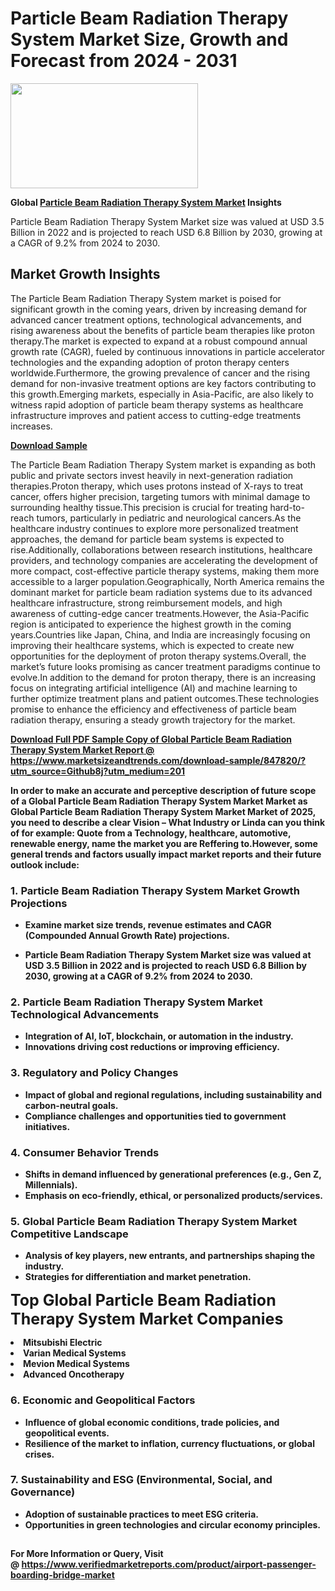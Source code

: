 <H1>Particle Beam Radiation Therapy System Market Size, Growth and Forecast from 2024 - 2031</H1><img class="aligncenter size-medium wp-image-584254" src="https://thirdeyenews.in/wp-content/uploads/2024/09/Global-Market-Research-300x168.jpeg" alt="" width="300" height="168" /><p><strong>Global&nbsp;<a href="https://www.marketsizeandtrends.com/download-sample/847820/?utm_source=Github8j?utm_medium=201">Particle Beam Radiation Therapy System Market</a> Insights</strong></p><p>Particle Beam Radiation Therapy System Market size was valued at USD 3.5 Billion in 2022 and is projected to reach USD 6.8 Billion by 2030, growing at a CAGR of 9.2% from 2024 to 2030.</p><p><h2>Market Growth Insights</h2> <p>The Particle Beam Radiation Therapy System market is poised for significant growth in the coming years, driven by increasing demand for advanced cancer treatment options, technological advancements, and rising awareness about the benefits of particle beam therapies like proton therapy.The market is expected to expand at a robust compound annual growth rate (CAGR), fueled by continuous innovations in particle accelerator technologies and the expanding adoption of proton therapy centers worldwide.Furthermore, the growing prevalence of cancer and the rising demand for non-invasive treatment options are key factors contributing to this growth.Emerging markets, especially in Asia-Pacific, are also likely to witness rapid adoption of particle beam therapy systems as healthcare infrastructure improves and patient access to cutting-edge treatments increases.</p> <p><strong><a href="#">Download Sample</a></strong></p> <p>The Particle Beam Radiation Therapy System market is expanding as both public and private sectors invest heavily in next-generation radiation therapies.Proton therapy, which uses protons instead of X-rays to treat cancer, offers higher precision, targeting tumors with minimal damage to surrounding healthy tissue.This precision is crucial for treating hard-to-reach tumors, particularly in pediatric and neurological cancers.As the healthcare industry continues to explore more personalized treatment approaches, the demand for particle beam systems is expected to rise.Additionally, collaborations between research institutions, healthcare providers, and technology companies are accelerating the development of more compact, cost-effective particle therapy systems, making them more accessible to a larger population.Geographically, North America remains the dominant market for particle beam radiation systems due to its advanced healthcare infrastructure, strong reimbursement models, and high awareness of cutting-edge cancer treatments.However, the Asia-Pacific region is anticipated to experience the highest growth in the coming years.Countries like Japan, China, and India are increasingly focusing on improving their healthcare systems, which is expected to create new opportunities for the deployment of proton therapy systems.Overall, the market’s future looks promising as cancer treatment paradigms continue to evolve.In addition to the demand for proton therapy, there is an increasing focus on integrating artificial intelligence (AI) and machine learning to further optimize treatment plans and patient outcomes.These technologies promise to enhance the efficiency and effectiveness of particle beam radiation therapy, ensuring a steady growth trajectory for the market.<p><strong><a href="#"></p><p><span class=""><strong>Download Full PDF Sample Copy of Global Particle Beam Radiation Therapy System Market Report</strong> @ <a href="https://www.marketsizeandtrends.com/download-sample/847820/?utm_source=Github8j?utm_medium=201" target="_blank">https://www.marketsizeandtrends.com/download-sample/847820/?utm_source=Github8j?utm_medium=201</a></span></p><p>In order to make an accurate and perceptive description of future scope of a Global&nbsp;Particle Beam Radiation Therapy System Market Market as Global&nbsp;Particle Beam Radiation Therapy System Market Market of 2025, you need to describe a clear Vision &ndash; What Industry or Linda can you think of for example: Quote from a Technology, healthcare, automotive, renewable energy, name the market you are Reffering to.However, some general trends and factors usually impact market reports and their future outlook include:</p><h3>1.&nbsp;<strong>Particle Beam Radiation Therapy System Market Growth Projections</strong></h3><ul><li>Examine market size trends, revenue estimates and CAGR (Compounded Annual Growth Rate) projections.</li><li><p>Particle Beam Radiation Therapy System Market size was valued at USD 3.5 Billion in 2022 and is projected to reach USD 6.8 Billion by 2030, growing at a CAGR of 9.2% from 2024 to 2030.</p></li></ul><h3>2.&nbsp;<strong>Particle Beam Radiation Therapy System Market Technological Advancements</strong></h3><ul><li>Integration of AI, IoT, blockchain, or automation in the industry.</li><li>Innovations driving cost reductions or improving efficiency.</li></ul><h3>3.&nbsp;<strong>Regulatory and Policy Changes</strong></h3><ul><li>Impact of global and regional regulations, including sustainability and carbon-neutral goals.</li><li>Compliance challenges and opportunities tied to government initiatives.</li></ul><h3>4.&nbsp;<strong>Consumer Behavior Trends</strong></h3><ul><li>Shifts in demand influenced by generational preferences (e.g., Gen Z, Millennials).</li><li>Emphasis on eco-friendly, ethical, or personalized products/services.</li></ul><h3>5.&nbsp;<strong>Global Particle Beam Radiation Therapy System Market Competitive Landscape</strong></h3><ul><li>Analysis of key players, new entrants, and partnerships shaping the industry.</li><li>Strategies for differentiation and market penetration.</li></ul><p data-pm-slice="1 1 []"><span style="color: inherit; font-family: inherit; font-size: 25px;">Top Global Particle Beam Radiation Therapy System Market Companies</span></p><div class="" data-test-id=""><p><li>Mitsubishi Electric</li><li> Varian Medical Systems</li><li> Mevion Medical Systems</li><li> Advanced Oncotherapy</li></p></div><h3>6.&nbsp;<strong>Economic and Geopolitical Factors</strong></h3><ul><li>Influence of global economic conditions, trade policies, and geopolitical events.</li><li>Resilience of the market to inflation, currency fluctuations, or global crises.</li></ul><h3>7.&nbsp;<strong>Sustainability and ESG (Environmental, Social, and Governance)</strong></h3><ul><li>Adoption of sustainable practices to meet ESG criteria.</li><li>Opportunities in green technologies and circular economy principles.</li></ul><h2><strong style="font-size: 14px;">For More Information or Query, Visit @&nbsp;</strong><a style="background-color: #ffffff; font-size: 14px;" href="https://www.marketsizeandtrends.com/report/particle-beam-radiation-therapy-system-market/" target="_blank">https://www.verifiedmarketreports.com/product/airport-passenger-boarding-bridge-market</a></h2>